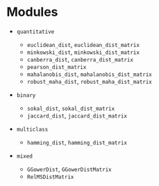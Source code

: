 # Modules

- `quantitative`
  - `euclidean_dist`, `euclidean_dist_matrix`
  - `minkowski_dist`, `minkowski_dist_matrix`
  - `canberra_dist`, `canberra_dist_matrix`
  - `pearson_dist_matrix`
  - `mahalanobis_dist`, `mahalanobis_dist_matrix`
  - `robust_maha_dist`, `robust_maha_dist_matrix`

- `binary`
  - `sokal_dist`, `sokal_dist_matrix`
  - `jaccard_dist`, `jaccard_dist_matrix`

- `multiclass`
  - `hamming_dist`, `hamming_dist_matrix`

- `mixed`
  - `GGowerDist`, `GGowerDistMatrix`
  - `RelMSDistMatrix`


 



 
 